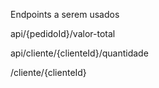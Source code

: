 
Endpoints a serem usados

api/{pedidoId}/valor-total

api/cliente/{clienteId}/quantidade

/cliente/{clienteId}
